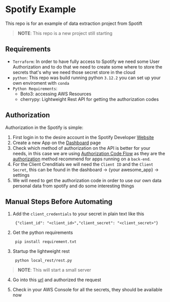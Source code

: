 # Spotify Example
This repo is for an example of data extraction project from Spotift

> **__NOTE__**: This repo is a new project still starting

## Requirements

- `Terraform`: In order to have fully access to Spotify we need some User Authorization and to do that we need to create some where to store the secrets that's why we need those secret store in the cloud
- `python`: This repo was build running python `3.12.2` you can set up your own enviroment with `conda`
- `Python Requirements`: 
    - Boto3: accessing AWS Resources
    - cherrypy: Lightweight Rest API for getting the authorization codes

## Authorization

Authorization in the Spotify is simple:

1. First login in to the desire account in the Spotify Developer [Website](https://developer.spotify.com/)
2. Create a new App on the [Dashboard](https://developer.spotify.com/dashboard) page
3. Check which method of authorization on the API is better for your needs, in this case we are using [Authorization Code Flow](https://developer.spotify.com/documentation/web-api/tutorials/code-flow) as they are the [authorization](https://developer.spotify.com/documentation/web-api/concepts/authorization) method recommend for apps running on a `back-end`.
4. For the Client Crenditials we will need the `Client ID` and the `Client Secret`, this can be found in the dashboard -> {your awesome_app} -> settings
5. We will need to get the authorization code in order to use our own data personal data from spotify and do some interesting things


## Manual Steps Before Automating

1. Add the `client_credentials` to your secret in plain text like this

        {"client_id": "<client_id>","client_secret": "<client_secret>"}

2. Get the python requirements

        pip install requirement.txt

3. Startup the lightweight rest

        python local_rest/rest.py

> **__NOTE__**: This will start a small server

4. Go into this [url](http://0.0.0.0:8080/login) and authorized the request

5. Check in your AWS Console for all the secrets, they should be available now